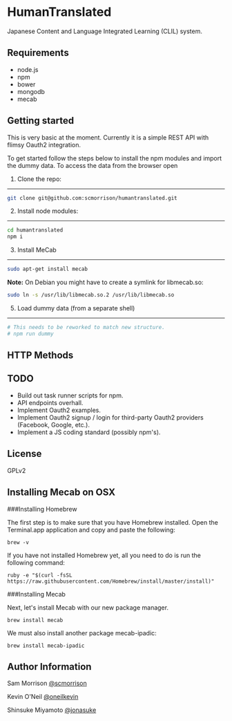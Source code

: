 HumanTranslated
===============

Japanese Content and Language Integrated Learning (CLIL) system.

Requirements
------------

* node.js
* npm
* bower
* mongodb
* mecab

Getting started
---------------

This is very basic at the moment. Currently it is a simple REST API with flimsy Oauth2 integration. 

To get started follow the steps below to install the npm modules and import the dummy data. To access the data from the browser open

1. Clone the repo:
------------------

```bash
git clone git@github.com:scmorrison/humantranslated.git
```

2. Install node modules:
------------------------
```bash
cd humantranslated
npm i
```

3. Install MeCab
----------------
```bash
sudo apt-get install mecab
````

**Note:** On Debian you might have to create a symlink for libmecab.so:

```bash
sudo ln -s /usr/lib/libmecab.so.2 /usr/lib/libmecab.so
```

5. Load dummy data (from a separate shell)
------------------------------------------
```bash
# This needs to be reworked to match new structure.
# npm run dummy
```

HTTP Methods
------------

TODO
----

* Build out task runner scripts for npm.
* API endpoints overhall.
* Implement Oauth2 examples.
* Implement Oauth2 signup / login for third-party Oauth2 providers (Facebook, Google, etc.).
* Implement a JS coding standard (possibly npm's).

License
-------

GPLv2

Installing Mecab on OSX
------

###Installing Homebrew

The first step is to make sure that you have Homebrew installed. Open the Terminal.app application and copy and paste the following:

    brew -v

If you have not installed Homebrew yet, all you need to do is run the following command:
  
    ruby -e "$(curl -fsSL https://raw.githubusercontent.com/Homebrew/install/master/install)"

###Installing Mecab

Next, let's install Mecab with our new package manager.

    brew install mecab

We must also install another package mecab-ipadic:
    
    brew install mecab-ipadic

Author Information
------------------

Sam Morrison [@scmorrison](https://github.com/scmorrison)

Kevin O'Neil [@oneilkevin](https://github.com/oneilkevin)

Shinsuke Miyamoto [@jonasuke](https://github.com/jonasuke)
